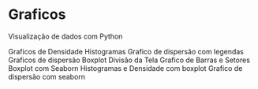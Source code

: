 # Graficos
Visualização de dados com Python

Graficos de Densidade
Histogramas
Grafico de dispersão com legendas
Graficos de dispersão
Boxplot
Divisão da Tela
Grafico de Barras e Setores
Boxplot com Seaborn
Histogramas e Densidade com boxplot
Grafico de dispersão com seaborn
